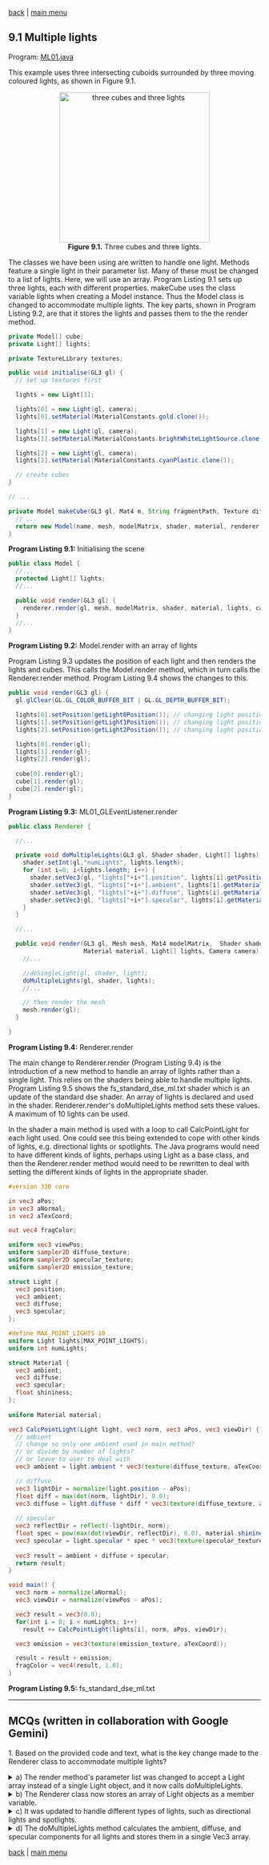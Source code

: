 [back](ch9.md) | [main menu](../README.md)
 
## 9.1 Multiple lights

Program: [ML01.java](/ch9_extras/ch9_1_multiple_lights)

This example uses three intersecting cuboids surrounded by three moving coloured lights, as shown in Figure 9.1.

<p align="center">
  <img src="ch9_img/ch9_1_multiple_lights.png" alt="three cubes and three lights" width="300"><br>
  <strong>Figure 9.1.</strong> Three cubes and three lights.
</p>

The classes we have been using are written to handle one light. Methods feature a single light in their parameter list. Many of these must be changed to a list of lights. Here, we will use an array. Program Listing 9.1 sets up three lights, each with different properties. makeCube uses the class variable lights when creating a Model instance. Thus the Model class is changed to accommodate multiple lights. The key parts, shown in Program Listing 9.2, are that it stores the lights and passes them to the the render method.

```java
private Model[] cube;
private Light[] lights;

private TextureLibrary textures;

public void initialise(GL3 gl) {
  // set up textures first

  lights = new Light[3];

  lights[0] = new Light(gl, camera);
  lights[0].setMaterial(MaterialConstants.gold.clone());

  lights[1] = new Light(gl, camera);
  lights[1].setMaterial(MaterialConstants.brightWhiteLightSource.clone());

  lights[2] = new Light(gl, camera);
  lights[2].setMaterial(MaterialConstants.cyanPlastic.clone());

  // create cubes
}

// ...

private Model makeCube(GL3 gl, Mat4 m, String fragmentPath, Texture diffuse, Texture specular, Texture emission) {
  // ...
  return new Model(name, mesh, modelMatrix, shader, material, renderer, lights, camera);
}
```

**Program Listing 9.1:** Initialising the scene

```java
public class Model {
  //...
  protected Light[] lights;
  //...

  public void render(GL3 gl) {
    renderer.render(gl, mesh, modelMatrix, shader, material, lights, camera);
  }
  //...
}
```

**Program Listing 9.2:** Model.render with an array of lights


Program Listing 9.3 updates the position of each light and then renders the lights and cubes. This calls the Model.render method, which in turn calls the Renderer.render method. Program Listing 9.4 shows the changes to this.

```java
public void render(GL3 gl) {
  gl.glClear(GL.GL_COLOR_BUFFER_BIT | GL.GL_DEPTH_BUFFER_BIT);

  lights[0].setPosition(getLight0Position()); // changing light position each frame
  lights[1].setPosition(getLight1Position()); // changing light position each frame
  lights[2].setPosition(getLight2Position()); // changing light position each frame

  lights[0].render(gl);
  lights[1].render(gl);
  lights[2].render(gl);
  
  cube[0].render(gl);
  cube[1].render(gl);
  cube[2].render(gl);
}
```

**Program Listing 9.3:** ML01_GLEventListener.render

```java
public class Renderer {

  //...

  private void doMultipleLights(GL3 gl, Shader shader, Light[] lights) {
    shader.setInt(gl,"numLights", lights.length);
    for (int i=0; i<lights.length; i++) {
      shader.setVec3(gl, "lights["+i+"].position", lights[i].getPosition());
      shader.setVec3(gl, "lights["+i+"].ambient", lights[i].getMaterial().getAmbient());
      shader.setVec3(gl, "lights["+i+"].diffuse", lights[i].getMaterial().getDiffuse());
      shader.setVec3(gl, "lights["+i+"].specular", lights[i].getMaterial().getSpecular());
    }
  }

  //...

  public void render(GL3 gl, Mesh mesh, Mat4 modelMatrix,  Shader shader, 
                     Material material, Light[] lights, Camera camera) {
    //...

    //doSingleLight(gl, shader, light);
    doMultipleLights(gl, shader, lights);
    //...

    // then render the mesh
    mesh.render(gl);
  }

}
```

**Program Listing 9.4:** Renderer.render

The main change to Renderer.render (Program Listing 9.4) is the introduction of a new method to handle an array of lights rather than a single light. This relies on the shaders being able to handle multiple lights. Program Listing 9.5 shows the fs_standard_dse_ml.txt shader which is an update of the standard dse shader. An array of lights is declared and used in the shader. Renderer.render's doMultipleLights method sets these values. A maximum of 10 lights can be used.

In the shader a main method is used with a loop to call CalcPointLight for each light used. One could see this being extended to cope with other kinds of lights, e.g. directional lights or spotlights. The Java programs would need to have different kinds of lights, perhaps using Light as a base class, and then the Renderer.render method would need to be rewritten to deal with setting the different kinds of lights in the appropriate shader.

```glsl
#version 330 core

in vec3 aPos;
in vec3 aNormal;
in vec2 aTexCoord;

out vec4 fragColor;

uniform vec3 viewPos;
uniform sampler2D diffuse_texture;
uniform sampler2D specular_texture;
uniform sampler2D emission_texture;

struct Light {
  vec3 position;
  vec3 ambient;
  vec3 diffuse;
  vec3 specular;
};

#define MAX_POINT_LIGHTS 10  
uniform Light lights[MAX_POINT_LIGHTS];
uniform int numLights;

struct Material {
  vec3 ambient;
  vec3 diffuse;
  vec3 specular;
  float shininess;
}; 
  
uniform Material material;

vec3 CalcPointLight(Light light, vec3 norm, vec3 aPos, vec3 viewDir) {
  // ambient
  // change so only one ambient used in main method?
  // or divide by number of lights?
  // or leave to user to deal with
  vec3 ambient = light.ambient * vec3(texture(diffuse_texture, aTexCoord)) * 1.0/float(numLights);

  // diffuse
  vec3 lightDir = normalize(light.position - aPos);  
  float diff = max(dot(norm, lightDir), 0.0);
  vec3 diffuse = light.diffuse * diff * vec3(texture(diffuse_texture, aTexCoord));
  
  // specular 
  vec3 reflectDir = reflect(-lightDir, norm);  
  float spec = pow(max(dot(viewDir, reflectDir), 0.0), material.shininess);
  vec3 specular = light.specular * spec * vec3(texture(specular_texture, aTexCoord));
 
  vec3 result = ambient + diffuse + specular;
  return result;
}

void main() {
  vec3 norm = normalize(aNormal);
  vec3 viewDir = normalize(viewPos - aPos);

  vec3 result = vec3(0.0);
  for(int i = 0; i < numLights; i++)
    result += CalcPointLight(lights[i], norm, aPos, viewDir); 

  vec3 emission = vec3(texture(emission_texture, aTexCoord));

  result = result + emission;
  fragColor = vec4(result, 1.0);
}
```

**Program Listing 9.5:** fs_standard_dse_ml.txt

---

## MCQs (written in collaboration with Google Gemini)

<p>1. Based on the provided code and text, what is the key change made to the Renderer class to accommodate multiple lights?</p>
<details>
<summary>a) The render method's parameter list was changed to accept a Light array instead of a single Light object, and it now calls doMultipleLights.</summary>
<p><b>Correct.</b> Program Listing 9.4 shows that the render method signature was updated from Light light to Light[] lights, and it now calls doMultipleLights while the previous doSingleLight call is commented out. This is the main change described in the text.</p>
</details>
<details>
<summary>b) The Renderer class now stores an array of Light objects as a member variable.</summary>
<p><b>Incorrect.</b> The Model class, not the Renderer, stores the Light array. The Renderer receives the array as a parameter to its render method.</p>
</details>
<details>
<summary>c) It was updated to handle different types of lights, such as directional lights and spotlights.</summary>
<p><b>Incorrect.</b> The text mentions this as a possible future extension, but the provided code for Renderer.render and doMultipleLights only shows how to handle an array of point lights.</p>
</details>
<details>
<summary>d) The doMultipleLights method calculates the ambient, diffuse, and specular components for all lights and stores them in a single Vec3 array.</summary>
<p><b>Incorrect.</b> The doMultipleLights method passes the properties of each light individually to the shader using a loop. The shader then sums the contributions from each light.</p>
</details>


[back](ch9.md) | [main menu](../README.md)